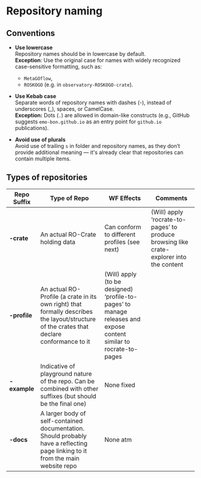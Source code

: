 # Repository naming

## Conventions

- **Use lowercase**  
Repository names should be in lowercase by default.  
**Exception**: Use the original case for names with widely recognized case-sensitive formatting, such as: 
    - `MetaGOflow`, 
    - `ROSKOGO` (e.g. in `observatory-ROSKOGO-crate`).  

- **Use Kebab case**  
Separate words of repository names with dashes (-), instead of underscores (_), spaces, or CamelCase.  
**Exception:** Dots (`.`) are allowed in domain-like constructs (e.g., GitHub suggests `emo-bon.github.io` as an entry point for `github.io` publications).  

- **Avoid use of plurals**  
Avoid use of trailing `s` in folder and repository names, as they don’t provide additional meaning — it's already clear that repositories can contain multiple items. 


## Types of repositories

| Repo Suffix   | Type of Repo | WF Effects | Comments |
|--------------|-------------|------------|----------|
| **\-crate**  | An actual RO-Crate holding data | Can conform to different profiles (see next) | (Will) apply ‘rocrate-to-pages’ to produce browsing like crate-explorer into the content |
| **\-profile** | An actual RO-Profile (a crate in its own right) that formally describes the layout/structure of the crates that declare conformance to it | (Will) apply (to be designed) ‘profile-to-pages’ to manage releases and expose content similar to rocrate-to-pages | |
| **\-example** | Indicative of playground nature of the repo. Can be combined with other suffixes (but should be the final one) | None fixed | |
| **\-docs** | A larger body of self-contained documentation. Should probably have a reflecting page linking to it from the main website repo | None atm | |
